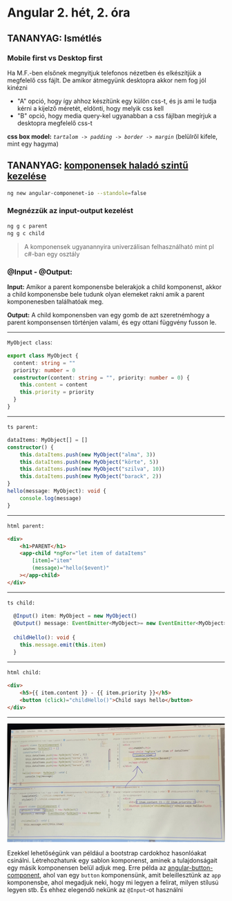 # Angular 2. hét, 2. óra
 
## TANANYAG: Ismétlés

### Mobile first vs Desktop first
Ha M.F.-ben elsőnek megnyitjuk telefonos nézetben és elkészítjük a megfelelő css fájlt. De amikor átmegyünk desktopra akkor nem fog jól kinézni
- "A" opció, hogy így ahhoz készítünk egy külön css-t, és js ami le tudja kérni a kijelző méretét, eldönti, hogy melyik css kell
- "B" opció, hogy media query-kel ugyanabban a css fájlban megírjuk a desktopra megfelelő css-t

**css box model:** *`tartalom -> padding -> border -> margin`* (belülről kifele, mint egy hagyma)
 

## TANANYAG: [komponensek haladó szintű kezelése](https://github.com/siposm/bprof-frontend-weekly/tree/master/angular/angular-component-io)

```bash
ng new angular-componenet-io --standole=false
```

### Megnézzük az input-output kezelést

```bash
ng g c parent
ng g c child
```

> A komponensek ugyanannyira univerzálisan felhasználható mint pl c#-ban egy osztály


### @Input - @Output:
__Input:__ Amikor a parent komponensbe belerakjok a child komponenst, akkor a child komponensbe bele tudunk olyan elemeket rakni amik a parent komponenesben találhatóak meg.

__Output:__ A child komponensben van egy gomb de azt szeretnémhogy a parent komponsensen történjen valami, és egy ottani függvény fusson le.

---
`MyObject class`:
```ts MyObject class
export class MyObject {
  content: string = ""
  priority: number = 0
  constructor(content: string = "", priority: number = 0) {
    this.content = content
    this.priority = priority
  }
}
```
---
`ts parent:`
```ts parent
dataItems: MyObject[] = []
constructor() {
    this.dataItems.push(new MyObject("alma", 3))
    this.dataItems.push(new MyObject("körte", 5))
    this.dataItems.push(new MyObject("szilva", 10))
    this.dataItems.push(new MyObject("barack", 2))
}
hello(message: MyObject): void {
    console.log(message)
}

```
---
`html parent:`
```html parent
<div>
    <h1>PARENT</h1>
    <app-child *ngFor="let item of dataItems"
        [item]="item"
        (message)="hello($event)"
    ></app-child>
</div>
```
---
`ts child:`
```ts child
  @Input() item: MyObject = new MyObject()
  @Output() message: EventEmitter<MyObject>= new EventEmitter<MyObject>()

  childHello(): void {
    this.message.emit(this.item)
  }
```
---
`html child:`
```html child
<div>
    <h5>{{ item.content }} - {{ item.priority }}</h5>
    <button (click)="childHello()">Child says hello</button>
</div>
```

---

![input-output.png](https://github.com/oli-tolnai/Angular2/blob/main/kepek/input-output.jpg)


Ezekkel lehetőségünk van például a bootstrap cardokhoz hasonlóakat csinálni. Létrehozhatunk egy sablon komponenst, aminek a tulajdonságait egy másik komponensen belül adjuk meg. Erre példa az [angular-button-component](https://github.com/siposm/bprof-frontend-weekly/tree/master/angular/angular-button-component), ahol van egy `button` komponensünk, amit beleillesztünk az `app` komponensbe, ahol megadjuk neki, hogy mi legyen a felirat, milyen stílusú legyen stb. És ehhez elegendő nekünk az `@Input`-ot használni